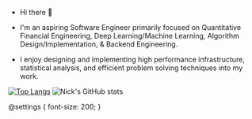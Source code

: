 - Hi there 👋

- I'm an aspiring Software Engineer primarily focused on Quantitative Financial Engineering, Deep Learning/Machine Learning, Algorithm Design/Implementation, &  Backend Engineering.

- I enjoy designing and implementing high performance infrastructure, statistical analysis, and efficient problem solving techniques into my work.  

<!--
**nicksansouci/nicksansouci** is a ✨ _special_ ✨ repository because its `README.md` (this file) appears on your GitHub profile.

Here are some ideas to get you started:

- 🔭 I’m currently working on ...
- 🌱 I’m currently learning ...
- 👯 I’m looking to collaborate on ...
- 🤔 I’m looking for help with ...
- 💬 Ask me about ...
- 📫 How to reach me: ...
- 😄 Pronouns: ...
- ⚡ Fun fact: ...
-->
[![Top Langs](https://github-readme-stats.vercel.app/api/top-langs/?username=nicksansouci&layout=compact&hide=html,css&cache_seconds=1800)](https://github.com/nicksansouci/github-readme-stats)
![Nick's GitHub stats](https://github-readme-stats.vercel.app/api?username=nicksansouci&show_icons=true&theme=tokyonight&hide=contribs,issues&cache_seconds=1800)

 
@settings {
  font-size: 200;
}
